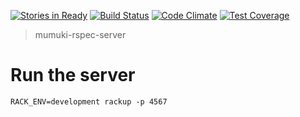 [![Stories in Ready](https://badge.waffle.io/mumuki/mumuki-rspec-server.png?label=ready&title=Ready)](https://waffle.io/mumuki/mumuki-rspec-server)
[![Build Status](https://travis-ci.org/mumuki/mumuki-rspec-server.svg?branch=master)](https://travis-ci.org/mumuki/mumuki-rspec-server)
[![Code Climate](https://codeclimate.com/github/mumuki/mumuki-rspec-server/badges/gpa.svg)](https://codeclimate.com/github/mumuki/mumuki-rspec-server)
[![Test Coverage](https://codeclimate.com/github/mumuki/mumuki-rspec-server/badges/coverage.svg)](https://codeclimate.com/github/mumuki/mumuki-rspec-server)

> mumuki-rspec-server

# Run the server

```
RACK_ENV=development rackup -p 4567
```




